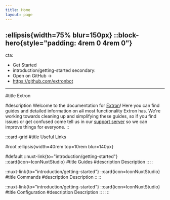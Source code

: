 ```yaml
---
title: Home
layout: page
---
```

:ellipsis{width=75% blur=150px}
::block-hero{style="padding: 4rem 0 4rem 0"}
---
cta:
  - Get Started
  - introduction/getting-started
secondary:
  - Open on GitHub →
  - https://github.com/extronbot
---

#title
Extron

#description
Welcome to the documentation for [Extron](https://extron.netlify.app)! Here you can find guides and detailed information on ~~all~~ most functionality Extron has. We're working towards cleaning up and simplifying these guides, so if you find issues or get confused come tell us in our [support server](https://extron.netlify.app/support) so we can improve things for everyone.
::

::card-grid
#title
Useful Links

#root
:ellipsis{width=40rem top=10rem blur=140px}

#default
  ::nuxt-link{to="introduction/getting-started"}
    ::card{icon=IconNuxtStudio}
    #title
    Guides
    #description
    Description
    ::
  ::

  ::nuxt-link{to="introduction/getting-started"}
    ::card{icon=IconNuxtStudio}
    #title
    Commands
    #description
    Description
    ::
  ::

  ::nuxt-link{to="introduction/getting-started"}
    ::card{icon=IconNuxtStudio}
    #title
    Configuration
    #description
    Description
    ::
  ::
::